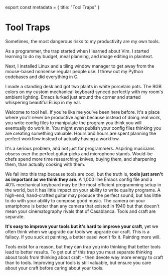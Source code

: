 export const metadata = {
title: "Tool Traps"
}


# Tool Traps

Sometimes, the most dangerous risks to my productivity are my own tools.

As a programmer, the trap started when I learned about Vim.
I started learning to do my budget, meal planning, and image editing in plaintext.

Next, I installed Linux and a tiling window manager to get away from the mouse-based nonsense regular people use.
I threw out my Python codebases and did everything in C.

I made a standing desk and got two plants in white porcelain pots.
The RGB colors on my custom mechanical keyboard synced perfectly with my room's ambient lighting.
Emacs lurked just around the corner and started whispering beautiful ELisp in my ear.

Welcome to tool hell.
If you're like me you've been here before.
It's a place where you'll never be productive again because instead of doing real work, you write config files to manipulate the program you think you will eventually do work in.
You might even publish your config files thinking you are creating something valuable.
Hours and hours are spent planning the perfect workflow instead of actually having a workflow.

It's a serious problem, and not just for programmers.
Aspiring musicians obsess over the perfect guitar picks and microphone stands.
Would-be chefs spend more time researching knives, buying them, and sharpening them, than actually cooking with them.

We fall into this trap because tools are cool, but the truth is, **tools just aren't as important as we think they are.**
A 1,000 line Emacs config file and a 40% mechanical keyboard may be the most efficient programming setup in the world, but it has little impact on your ability to write quality programs.
A high-end, hand-crafted guitar may produce the perfect sound, but has little to do with your ability to compose good music.
The camera on your smartphone is better than any camera that existed in 1940 but that doesn't mean your cinematography rivals that of Casablanca.
Tools and craft are separate.

**It's easy to improve your tools but it's hard to improve your craft**, yet we often think when we upgrade our tools we upgrade our craft.
This is a fallacy.
If you suck at painting, a better easel won't fix it.
Painting more will.

Tools exist for a reason, but they can trap you into thinking that better tools lead to better results.
To get out of this trap you must separate thinking about tools from thinking about craft - then devote way more energy to craft than to tools.
Improving your tools is still valuable, but ensure you care about your craft before caring about your tools.


